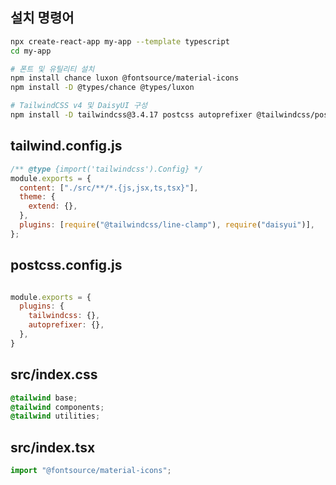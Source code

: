 ## 설치 명령어
```bash
npx create-react-app my-app --template typescript
cd my-app

# 폰트 및 유틸리티 설치
npm install chance luxon @fontsource/material-icons
npm install -D @types/chance @types/luxon

# TailwindCSS v4 및 DaisyUI 구성
npm install -D tailwindcss@3.4.17 postcss autoprefixer @tailwindcss/postcss daisyui@4.12.12 @tailwindcss/line-clamp
```

## tailwind.config.js
```js
/** @type {import('tailwindcss').Config} */
module.exports = {
  content: ["./src/**/*.{js,jsx,ts,tsx}"],
  theme: {
    extend: {},
  },
  plugins: [require("@tailwindcss/line-clamp"), require("daisyui")],
};

```

## postcss.config.js
```js

module.exports = {
  plugins: {
    tailwindcss: {},
    autoprefixer: {},
  },
}
```

## src/index.css
```css
@tailwind base;
@tailwind components;
@tailwind utilities;
```

## src/index.tsx
```js
import "@fontsource/material-icons";
```
